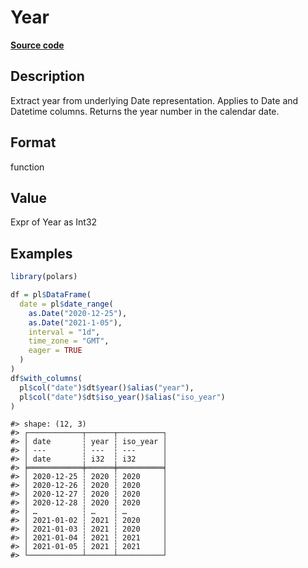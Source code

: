 
# Year

[**Source code**](https://github.com/pola-rs/r-polars/tree/main/R/expr__datetime.R#L187)

## Description

Extract year from underlying Date representation. Applies to Date and
Datetime columns. Returns the year number in the calendar date.

## Format

function

## Value

Expr of Year as Int32

## Examples

``` r
library(polars)

df = pl$DataFrame(
  date = pl$date_range(
    as.Date("2020-12-25"),
    as.Date("2021-1-05"),
    interval = "1d",
    time_zone = "GMT",
    eager = TRUE
  )
)
df$with_columns(
  pl$col("date")$dt$year()$alias("year"),
  pl$col("date")$dt$iso_year()$alias("iso_year")
)
```

    #> shape: (12, 3)
    #> ┌────────────┬──────┬──────────┐
    #> │ date       ┆ year ┆ iso_year │
    #> │ ---        ┆ ---  ┆ ---      │
    #> │ date       ┆ i32  ┆ i32      │
    #> ╞════════════╪══════╪══════════╡
    #> │ 2020-12-25 ┆ 2020 ┆ 2020     │
    #> │ 2020-12-26 ┆ 2020 ┆ 2020     │
    #> │ 2020-12-27 ┆ 2020 ┆ 2020     │
    #> │ 2020-12-28 ┆ 2020 ┆ 2020     │
    #> │ …          ┆ …    ┆ …        │
    #> │ 2021-01-02 ┆ 2021 ┆ 2020     │
    #> │ 2021-01-03 ┆ 2021 ┆ 2020     │
    #> │ 2021-01-04 ┆ 2021 ┆ 2021     │
    #> │ 2021-01-05 ┆ 2021 ┆ 2021     │
    #> └────────────┴──────┴──────────┘
